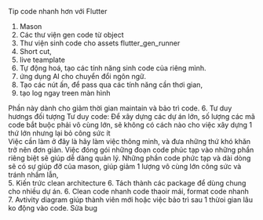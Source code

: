 Tip code nhanh hơn với Flutter 

1. Mason 
2. Các thư viện gen code từ object 
3. Thư viện sinh code cho assets flutter_gen_runner
4. Short cut,  
5. live teamplate  
6. Tự động hoá, tạo các tính năng sinh code của riêng mình. 
7. ứng dụng AI cho chuyển đổi ngôn ngữ. 
8. Tạo các nút ấn, để pass qua các tính năng cần thơi gian, 
9. tạo log ngay treen màn hình 


Phần này dành cho giảm thời gian maintain và bảo trì code. 
6. Tư duy hươngs đối tượng 
Tư duy code: Để xây dựng các dự án lớn, số lượng các mã code bắt buộc phải vô cùng lớn, sẽ không có cách nào cho việc xây dựng 1 thứ lớn nhưng lại bỏ công sức ít\
Việc cần làm ở đây là hãy làm việc thông minh, và đưa những thứ khó khăn trở nên đơn giản. Việc đóng gói những đoạn code phúc tạp vào những phần riêng biệt sẽ giúp dễ dàng quản lý. 
Những phần code phức tạp và dài dòng sẽ có sự giúp đỡ của mason, giúp giảm 1 lượng vô cùng lớn công sức và tránh nhầm lẫn,  
5. Kiến trức clean architecture 
6. Tách thành các package để dùng chung cho nhiều dự án. 
6. Clean code nhanh code thaoir mái, format code nhanh  
7. Avtivity diagram giúp thành viên mới hoặc việc bảo trì sau 1 thừoi gian lâu ko động vào code. Sửa bug 